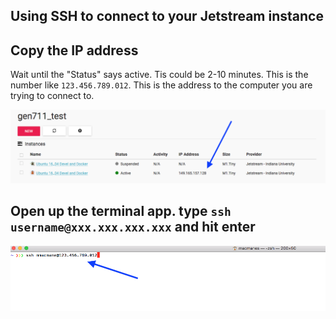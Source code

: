 Using SSH to connect to your Jetstream instance
---

## Copy the IP address
Wait until the "Status" says active. Tis could be 2-10 minutes.
This is the number like `123.456.789.012`. This is the address to the computer you are trying to connect to.

<img src="pics/ten.png" class="img-responsive" alt=""> </div>

## Open up the terminal app. type `ssh username@xxx.xxx.xxx.xxx` and hit enter

<img src="pics/eleven.png" class="img-responsive" alt=""> </div>
